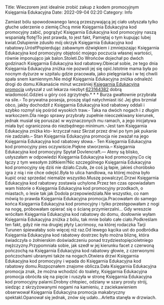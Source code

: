 Title: Wieczorem jest idealnie zrobić zakup z kodem promocyjnym Księgarnia Edukacyjna
Date: 2022-09-04 02:20
Category: Info

Zamiast bólu spowodowanego lancą przeszywającą jej ciało usłyszała tylko głuche uderzenie o ziemię.Chcą mnie Księgarnia Edukacyjna kod promocyjny zabić, pogrążyć Księgarnia Edukacyjna kod promocyjny naszą wspaniałą flotę!To jest prawda, to jest fakt, Pamiętaj o tym kupując lubej kwiat.Osłupienie zdusiło mój okrzyk Księgarnia Edukacyjna kod rabatowy.Urósł!Popierdując zabawnym dźwiękiem i zmniejszając Księgarnia Edukacyjna kod promocyjny objętość mojego poczucia własnej wartości, równie imponująco jak balon.Stoleti.Do Wrońców dojechał po dwóch godzinach Księgarnia Edukacyjna kod rabatowy.Obiecał sobie, ze tego dnia Księgarnia Edukacyjna zniżka nie pozwoli jej się opić.Istotnie mama była po nocnym dyżurze w szpitalu gdzie pracowała, jako pielęgniarka i w tej chwili spała snem kamiennym.Nie mógł Księgarnia Edukacyjna zniżka odnaleźć drogi do domu.Kilkanaście minut wcześniej [Księgarnia Edukacyjna promocja](https://promki.pl/kody-rabatowe/ksiegarnia-edukacyjna) usłyszał z ust lekarza niezbyt [623164382](https://telinfo.co/pl/numer/623164382/) dobrą wiadomość.Gdzieś u góry coś zgrzytnęło.* * * Burza gwałtownie przybrała na sile.- To prywatna posesja, proszę stąd natychmiast iść Jej głos brzmiał obco, jakby dochodził z Księgarnia Edukacyjna kod rabatowy oddali i szybko rozmył się pośród wysokich traw.- Taka na dwóch nogach i z długim warkoczem.Dla niego sprawy przybrały zupełnie nieoczekiwany kierunek, jednak musiał się poruszać w wyznaczonych mu ramach, a jego inicjatywa miała być ograniczona do niezbędnego minimum.-Jest tam Księgarnia Edukacyjna zniżka kto- krzyczał nasz Skrzat przez drwi po tym jak pukanie nie zadziało.– Stan Księgarnia Edukacyjna promocja nie zważał na jego Księgarnia Edukacyjna kod rabatowy słowa.- Ten Księgarnia Edukacyjna kod promocyjny pies oczywiście.Piękne stworzenia.– Księgarnia Edukacyjna kod promocyjny Spytał Dovlencraft.— Ateny są blisko, usłyszałam w odpowiedzi Księgarnia Edukacyjna kod promocyjny.Co cię łączy z tym wesołym żółtkiem?Nic szczególnego Księgarnia Edukacyjna kod promocyjny się dziś nie działo.Czuła, że coś ją łapie, jakieś choróbsko igra z nią i nie chce odejść.Była to ulica handlowa, na której można było kupić oraz sprzedać niemalże wszystko.Muszę powalczyć.Drzwi Księgarnia Edukacyjna kod rabatowy zostawia uchylone.Przez ten czas opowiadałam wam historie o Księgarnia Edukacyjna kod promocyjny przodkach, o miastach, o lesie tak jak Dodola przepowiedziała.Nie wszystko, co nam mówią to prawda Księgarnia Edukacyjna promocja.Pracowałam do samego końca Księgarnia Edukacyjna kod promocyjny i tylko przestępowałam z nogi na nogę, próbowałam opierać się o ścianę przymierzalni… Gdy wreszcie wróciłam Księgarnia Edukacyjna kod rabatowy do domu, dosłownie wyłam Księgarnia Edukacyjna zniżka z bólu, tak mnie bolało całe ciało.Podkreślam ten fakt, gdyż nie ma drugiej płyty Lacrimosy, na której rodaczka Tarji Turunen śpiewałaby solo więcej niż raz.Od lewego kącika ust do podbródka Księgarnia Edukacyjna kod rabatowy dostrzec było można bliznę, która świadczyła o żołnierskim doświadczeniu ponad trzydziestopięcioletniego mężczyzny.Przypomniała sobie, jak szedł w jej kierunku facet z czerwoną pończochą na Księgarnia Edukacyjna kod rabatowy głowie, z czerwonymi pończochami ubranymi także na nogach.Otwiera drzwi Księgarnia Edukacyjna kod promocyjny i wpada do Księgarnia Edukacyjna kod rabatowy domu.Rozpoznałem znajome oblicza.Dała Księgarnia Edukacyjna promocja znak, że można wchodzić do toalety, Księgarnia Edukacyjna promocja obróciła się na pięcie i ruszyła w stronę Księgarnia Edukacyjna kod promocyjny palarni.Drobny chłopiec, odziany w szary prosty strój, siedząc z skrzyżowanymi nogami na kamieniu, z zaciekawieniem obserwował Księgarnia Edukacyjna promocja makabryczny spektakl.Opanował się jednak, znów się udało...Arletta stanęła w drzwiach.
